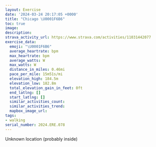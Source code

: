 ```yaml
---
layout: Exercise
date: '2024-03-24 20:17:05 +0000'
title: "Chicago \U0001F6B6"
toc: true
image:
description:
strava_activity_url: https://www.strava.com/activities/11031442077
exercise_data:
  emoji: "\U0001F6B6"
  average_heartrate: bpm
  max_heartrate: bpm
  average_watts: W
  max_watts: W
  distance_in_miles: 0.46mi
  pace_per_mile: 15m51s/mi
  elevation_high: 184.5m
  elevation_low: 182.8m
  total_elevation_gain_in_feet: 0ft
  end_latlng: []
  start_latlng: []
  similar_activities_count:
  similar_activities_trend:
  mapbox_image_url:
tags:
- walking
serial_number: 2024.ERE.078
---
```

Unknown location (probably inside)
